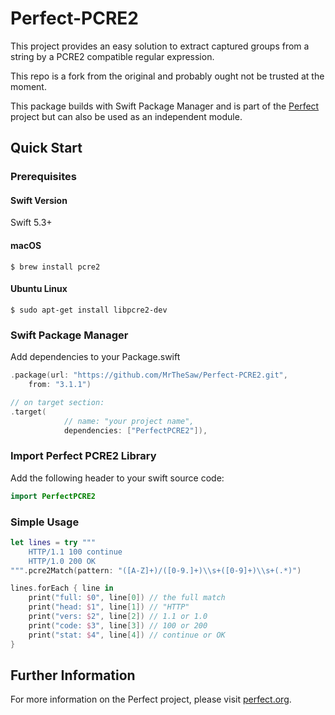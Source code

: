 # Perfect-PCRE2



This project provides an easy solution to extract captured groups from a string by a PCRE2 compatible regular expression.

This repo is a fork from the original and probably ought not be trusted at the moment.

This package builds with Swift Package Manager and is part of the [Perfect](https://github.com/PerfectlySoft/Perfect) project but can also be used as an independent module.

## Quick Start

### Prerequisites

#### Swift Version

Swift 5.3+

#### macOS

``` 
$ brew install pcre2
```

#### Ubuntu Linux

```
$ sudo apt-get install libpcre2-dev
```

### Swift Package Manager

Add dependencies to your Package.swift

``` swift
.package(url: "https://github.com/MrTheSaw/Perfect-PCRE2.git", 
	from: "3.1.1")

// on target section:
.target(
            // name: "your project name",
            dependencies: ["PerfectPCRE2"]),
```

### Import Perfect PCRE2 Library

Add the following header to your swift source code:

``` swift
import PerfectPCRE2
```

### Simple Usage

``` swift
let lines = try """
	HTTP/1.1 100 continue
	HTTP/1.0 200 OK
""".pcre2Match(pattern: "([A-Z]+)/([0-9.]+)\\s+([0-9]+)\\s+(.*)")

lines.forEach { line in
	print("full: $0", line[0]) // the full match
	print("head: $1", line[1]) // "HTTP"
	print("vers: $2", line[2]) // 1.1 or 1.0
	print("code: $3", line[3]) // 100 or 200
	print("stat: $4", line[4]) // continue or OK
}
```

## Further Information
For more information on the Perfect project, please visit [perfect.org](http://perfect.org).
